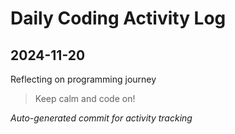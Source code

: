 # Daily Coding Activity Log

## 2024-11-20

Reflecting on programming journey

> Keep calm and code on!

*Auto-generated commit for activity tracking*
